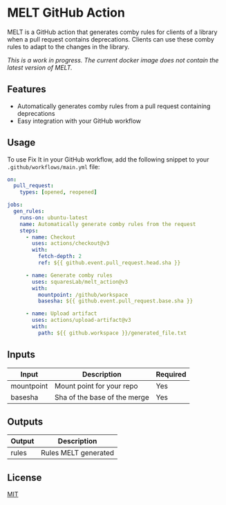 # MELT GitHub Action

MELT is a GitHub action that generates comby rules for clients of a library when a pull request contains deprecations. Clients can use these comby rules to adapt to the changes in the library.

*This is a work in progress. The current docker image does not contain the latest version of MELT.*

## Features

- Automatically generates comby rules from a pull request containing deprecations
- Easy integration with your GitHub workflow

## Usage

To use Fix It in your GitHub workflow, add the following snippet to your `.github/workflows/main.yml` file:

```yaml
on:
  pull_request:
    types: [opened, reopened]

jobs:
  gen_rules:
    runs-on: ubuntu-latest
    name: Automatically generate comby rules from the request
    steps:
      - name: Checkout
        uses: actions/checkout@v3
        with:
          fetch-depth: 2
          ref: ${{ github.event.pull_request.head.sha }}

      - name: Generate comby rules
        uses: squaresLab/melt_action@v3
        with:
          mountpoint: /github/workspace
          basesha: ${{ github.event.pull_request.base.sha }}

      - name: Upload artifact
        uses: actions/upload-artifact@v3
        with:
          path: ${{ github.workspace }}/generated_file.txt
```

## Inputs

| Input       | Description                         | Required |
|-------------|-------------------------------------|----------|
| mountpoint  | Mount point for your repo           | Yes      |
| basesha     | Sha of the base of the merge        | Yes      |

## Outputs

| Output | Description                |
|--------|----------------------------|
| rules  | Rules MELT generated     |


## License

[MIT](LICENSE)
